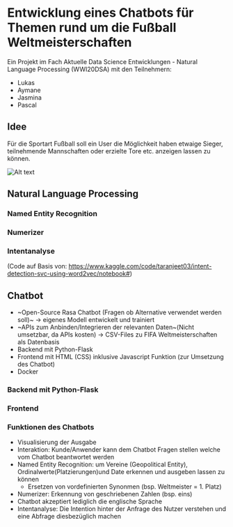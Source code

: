 # Entwicklung eines Chatbots für Themen rund um die Fußball Weltmeisterschaften
Ein Projekt im Fach Aktuelle Data Science Entwicklungen - Natural Language Processing (WWI20DSA) mit den Teilnehmern:
- Lukas
- Aymane 
- Jasmina 
- Pascal 

## Idee
Für die Sportart Fußball soll ein User die Möglichkeit haben etwaige Sieger, teilnehmende Mannschaften oder erzielte Tore etc. anzeigen lassen zu können.  

![Alt text](demo.png)


## Natural Language Processing
### Named Entity Recognition
### Numerizer 
### Intentanalyse
 (Code auf Basis von: https://www.kaggle.com/code/taranjeet03/intent-detection-svc-using-word2vec/notebook#)


## Chatbot
- ~Open-Source Rasa Chatbot (Fragen ob Alternative verwendet werden soll)~ -> eigenes Modell entwickelt und trainiert
- ~APIs zum Anbinden/Integrieren der relevanten Daten~(Nicht umsetzbar, da APIs kosten) -> CSV-Files zu FIFA Weltmeisterschaften als Datenbasis 
- Backend mit Python-Flask
- Frontend mit HTML (CSS) inklusive Javascript Funktion (zur Umsetzung des Chatbot)
- Docker

### Backend mit Python-Flask

### Frontend
### Funktionen des Chatbots
- Visualisierung der Ausgabe
- Interaktion: Kunde/Anwender kann dem Chatbot Fragen stellen welche vom Chatbot beantwortet werden
- Named Entity Recognition: um Vereine (Geopolitical Entity), Ordinalwerte(Platzierungen)und Date erkennen und ausgeben lassen zu können
  - Ersetzen von vordefinierten Synonmen (bsp. Weltmeister = 1. Platz)
- Numerizer: Erkennung von geschriebenen Zahlen (bsp. eins) 
- Chatbot akzeptiert lediglich die englische Sprache
- Intentanalyse: Die Intention hinter der Anfrage des Nutzer verstehen und eine Abfrage diesbezüglich machen 



